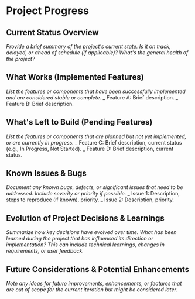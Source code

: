 # Project Progress

## Current Status Overview

_Provide a brief summary of the project's current state. Is it on track, delayed, or ahead of schedule (if applicable)? What's the general health of the project?_

## What Works (Implemented Features)

_List the features or components that have been successfully implemented and are considered stable or complete._
_ Feature A: Brief description.
_ Feature B: Brief description.

## What's Left to Build (Pending Features)

_List the features or components that are planned but not yet implemented, or are currently in progress._
_ Feature C: Brief description, current status (e.g., In Progress, Not Started).
_ Feature D: Brief description, current status.

## Known Issues & Bugs

_Document any known bugs, defects, or significant issues that need to be addressed. Include severity or priority if possible._
_ Issue 1: Description, steps to reproduce (if known), priority.
_ Issue 2: Description, priority.

## Evolution of Project Decisions & Learnings

_Summarize how key decisions have evolved over time. What has been learned during the project that has influenced its direction or implementation? This can include technical learnings, changes in requirements, or user feedback._

## Future Considerations & Potential Enhancements

_Note any ideas for future improvements, enhancements, or features that are out of scope for the current iteration but might be considered later._
